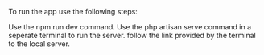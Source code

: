 To run the app use the following steps:

Use the npm run dev command.
Use the php artisan serve command in a seperate terminal to run the server.
follow the link provided by the terminal to the local server.